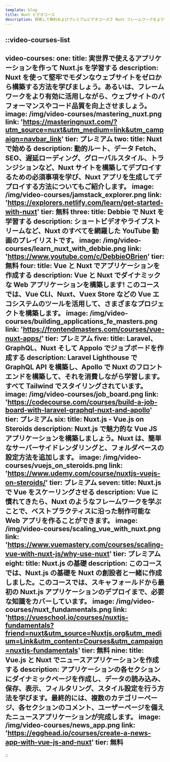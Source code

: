 ```yaml
---
template: blog
title: Nuxt ビデオコース
description: 探索して無料およびプレミアムビデオコースで Nuxt フレームワークをより学びましょう。
---
```


::video-courses-list
---
video-courses:
  one:
    title: 実世界で使えるアプリケーションを作って Nuxt.js を学習する
    description: Nuxt を使って堅牢でモダンなウェブサイトをゼロから構築する方法を学びましょう。あるいは、フレームワークをより有効に活用しながら、ウェブサイトのパフォーマンスやコード品質を向上させましょう。
    image: /img/video-courses/mastering_nuxt.png
    link: 'https://masteringnuxt.com/?utm_source=nuxt&utm_medium=link&utm_campaign=navbar_link'
    tier: プレミアム
  two:
    title: Nuxt で始める
    description: 動的ルート、データ Fetch、SEO、遅延ローディング、グローバルスタイル、トランジションなど、Nuxt サイトを構築してデプロイするための必須事項を学び、Nuxt アプリを生成してデプロイする方法についてもご紹介します。
    image: /img/video-courses/jamstack_explorer.png
    link: 'https://explorers.netlify.com/learn/get-started-with-nuxt'
    tier: 無料
  three:
    title: Debbie で Nuxt を学習する
    description: ショートビデオやライブストリームなど、Nuxt のすべてを網羅した YouTube 動画のプレイリストです。
    image: /img/video-courses/learn_nuxt_with_debbie.png
    link: 'https://www.youtube.com/c/DebbieOBrien'
    tier: 無料
  four:
    title: Vue と Nuxt でアプリケーションを作成する
    description: Vue と Nuxt でダイナミックな Web アプリケーションを構築します! このコースでは、Vue CLI、Nuxt、Vuex Store などの Vue エコシステムのツールを活用して、さまざまなプロジェクトを構築します。
    image: /img/video-courses/building_applications_fe_masters.png
    link: 'https://frontendmasters.com/courses/vue-nuxt-apps/'
    tier: プレミアム
  five:
    title: Laravel、GraphQL、Nuxt そして Appolo でジョブボードを作成する
    description: Laravel Lighthouse で GraphQL API を構築し、Apollo で Nuxt のフロントエンドを構築して、それを消費しながら学習します。すべて Tailwind でスタイリングされています。
    image: /img/video-courses/job_board.png
    link: 'https://codecourse.com/courses/build-a-job-board-with-laravel-graphql-nuxt-and-apollo'
    tier: プレミアム
  six:
    title: Nuxt.js - Vue.js on Steroids
    description: Nuxt.js で魅力的な Vue JS アプリケーションを構築しましょう。Nuxt は、簡単なサーバーサイドレンダリングと、フォルダベースの設定方法を追加します。
    image: /img/video-courses/vuejs_on_steroids.png
    link: 'https://www.udemy.com/course/nuxtjs-vuejs-on-steroids/'
    tier: プレミアム
  seven:
    title: Nuxt.js で Vue をスケーリングさせる
    description: Vue に慣れてきたら、Nuxt のようなフレームワークを学ぶことで、ベストプラクティスに沿った制作可能な Web アプリを作ることができます。
    image: /img/video-courses/scaling_vue_with_nuxt.png
    link: 'https://www.vuemastery.com/courses/scaling-vue-with-nuxt-js/why-use-nuxt'
    tier: プレミアム
  eight:
    title: Nuxt.js の基礎
    description: このコースでは、Nuxt.js の基礎を Nuxt の創設者と一緒に作成しました。このコースでは、スキャフォールドから最初の Nuxt.js アプリケーションのデプロイまで、必要な知識をカバーしています。
    image: /img/video-courses/nuxt_fundamentals.png
    link: 'https://vueschool.io/courses/nuxtjs-fundamentals?friend=nuxt&utm_source=Nuxtjs.org&utm_medium=Link&utm_content=Courses&utm_campaign=nuxtjs-fundamentals'
    tier: 無料
  nine:
    title: Vue.js と Nuxt でニュースアプリケーションを作成する
    description: アプリケーションの各セクションにダイナミックページを作成し、データの読み込み、保存、表示、フィルタリング、スタイル設定を行う方法を学びます。最終的には、複数のカテゴリーページ、各セクションのコメント、ユーザーページを備えたニュースアプリケーションが完成します。
    image: /img/video-courses/news_app.png
    link: 'https://egghead.io/courses/create-a-news-app-with-vue-js-and-nuxt'
    tier: 無料
---
::
